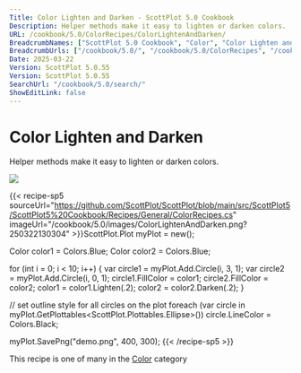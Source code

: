 ```yaml
---
Title: Color Lighten and Darken - ScottPlot 5.0 Cookbook
Description: Helper methods make it easy to lighten or darken colors.
URL: /cookbook/5.0/ColorRecipes/ColorLightenAndDarken/
BreadcrumbNames: ["ScottPlot 5.0 Cookbook", "Color", "Color Lighten and Darken"]
BreadcrumbUrls: ["/cookbook/5.0/", "/cookbook/5.0/ColorRecipes", "/cookbook/5.0/ColorRecipes/ColorLightenAndDarken"]
Date: 2025-03-22
Version: ScottPlot 5.0.55
Version: ScottPlot 5.0.55
SearchUrl: "/cookbook/5.0/search/"
ShowEditLink: false
---
```



<div class='d-flex align-items-center mt-5'>
<h1 class='me-2 text-dark my-0 border-0'>Color Lighten and Darken</h1>
</div>

Helper methods make it easy to lighten or darken colors.

[![](/cookbook/5.0/images/ColorLightenAndDarken.png?250322130304)](/cookbook/5.0/images/ColorLightenAndDarken.png?250322130304)

{{< recipe-sp5 sourceUrl="https://github.com/ScottPlot/ScottPlot/blob/main/src/ScottPlot5/ScottPlot5%20Cookbook/Recipes/General/ColorRecipes.cs" imageUrl="/cookbook/5.0/images/ColorLightenAndDarken.png?250322130304" >}}ScottPlot.Plot myPlot = new();

Color color1 = Colors.Blue;
Color color2 = Colors.Blue;

for (int i = 0; i &lt; 10; i++)
{
    var circle1 = myPlot.Add.Circle(i, 3, 1);
    var circle2 = myPlot.Add.Circle(i, 0, 1);
    circle1.FillColor = color1;
    circle2.FillColor = color2;
    color1 = color1.Lighten(.2);
    color2 = color2.Darken(.2);
}

// set outline style for all circles on the plot
foreach (var circle in myPlot.GetPlottables&lt;ScottPlot.Plottables.Ellipse&gt;())
    circle.LineColor = Colors.Black;

myPlot.SavePng("demo.png", 400, 300);
{{< /recipe-sp5 >}}

<div class='my-5 text-center'>This recipe is one of many in the <a href='/cookbook/5.0/ColorRecipes'>Color</a> category</div>


